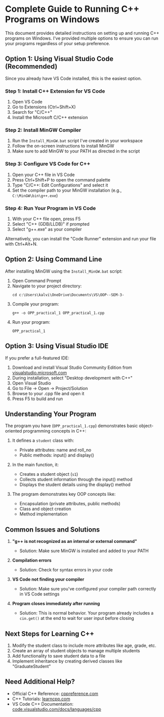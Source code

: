 # Complete Guide to Running C++ Programs on Windows

This document provides detailed instructions on setting up and running C++ programs on Windows. I've provided multiple options to ensure you can run your programs regardless of your setup preference.

## Option 1: Using Visual Studio Code (Recommended)

Since you already have VS Code installed, this is the easiest option.

### Step 1: Install C++ Extension for VS Code
1. Open VS Code
2. Go to Extensions (Ctrl+Shift+X)
3. Search for "C/C++"
4. Install the Microsoft C/C++ extension

### Step 2: Install MinGW Compiler
1. Run the `Install_MinGW.bat` script I've created in your workspace
2. Follow the on-screen instructions to install MinGW
3. Make sure to add MinGW to your PATH as directed in the script

### Step 3: Configure VS Code for C++
1. Open your C++ file in VS Code
2. Press Ctrl+Shift+P to open the command palette
3. Type "C/C++: Edit Configurations" and select it
4. Set the compiler path to your MinGW installation (e.g., `C:\MinGW\bin\g++.exe`)

### Step 4: Run Your Program in VS Code
1. With your C++ file open, press F5
2. Select "C++ (GDB/LLDB)" if prompted
3. Select "g++.exe" as your compiler

Alternatively, you can install the "Code Runner" extension and run your file with Ctrl+Alt+N.

## Option 2: Using Command Line

After installing MinGW using the `Install_MinGW.bat` script:

1. Open Command Prompt
2. Navigate to your project directory:
   ```
   cd c:\Users\kalvi\OneDrive\Documents\VS\OOP--SEM-3-
   ```
3. Compile your program:
   ```
   g++ -o OPP_practical_1 OPP_practical_1.cpp
   ```
4. Run your program:
   ```
   OPP_practical_1
   ```

## Option 3: Using Visual Studio IDE

If you prefer a full-featured IDE:

1. Download and install Visual Studio Community Edition from [visualstudio.microsoft.com](https://visualstudio.microsoft.com/vs/community/)
2. During installation, select "Desktop development with C++"
3. Open Visual Studio
4. Go to File -> Open -> Project/Solution
5. Browse to your .cpp file and open it
6. Press F5 to build and run

## Understanding Your Program

The program you have (`OPP_practical_1.cpp`) demonstrates basic object-oriented programming concepts in C++:

1. It defines a `student` class with:
   - Private attributes: name and roll_no
   - Public methods: input() and display()

2. In the main function, it:
   - Creates a student object (`s1`)
   - Collects student information through the input() method
   - Displays the student details using the display() method

3. The program demonstrates key OOP concepts like:
   - Encapsulation (private attributes, public methods)
   - Class and object creation
   - Method implementation

## Common Issues and Solutions

1. **"g++ is not recognized as an internal or external command"**
   - Solution: Make sure MinGW is installed and added to your PATH

2. **Compilation errors**
   - Solution: Check for syntax errors in your code

3. **VS Code not finding your compiler**
   - Solution: Make sure you've configured your compiler path correctly in VS Code settings

4. **Program closes immediately after running**
   - Solution: This is normal behavior. Your program already includes a `cin.get()` at the end to wait for user input before closing

## Next Steps for Learning C++

1. Modify the student class to include more attributes like age, grade, etc.
2. Create an array of student objects to manage multiple students
3. Add functionality to save student data to a file
4. Implement inheritance by creating derived classes like "GraduateStudent"

## Need Additional Help?

- Official C++ Reference: [cppreference.com](https://en.cppreference.com/w/)
- C++ Tutorials: [learncpp.com](https://www.learncpp.com/)
- VS Code C++ Documentation: [code.visualstudio.com/docs/languages/cpp](https://code.visualstudio.com/docs/languages/cpp)
